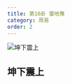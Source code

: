 ```yaml
---
title: 第16卦 雷地豫
category: 周易
order: 2
---
```


![坤下震上](https://upload.wikimedia.org/wikipedia/commons/e/e0/Yijing16.jpg)

## 坤下震上
